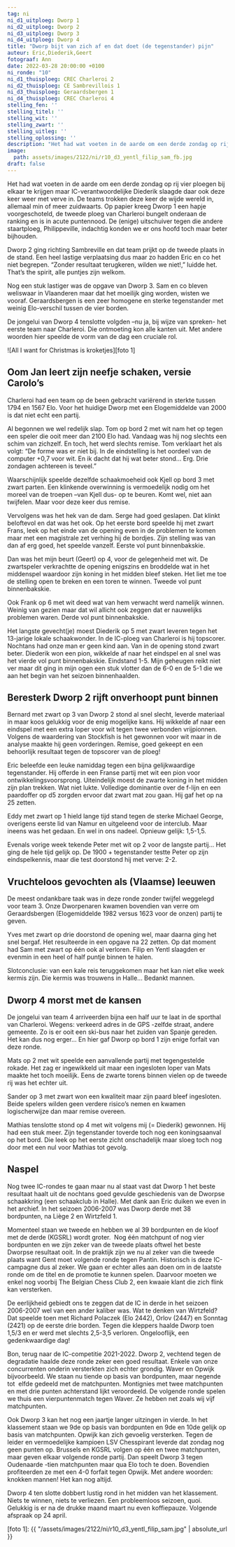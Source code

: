 ```yaml
---
tag: ni
ni_d1_uitploeg: Dworp 1
ni_d2_uitploeg: Dworp 2
ni_d3_uitploeg: Dworp 3
ni_d4_uitploeg: Dworp 4
title: "Dworp bijt van zich af en dat doet (de tegenstander) pijn"
auteur: Eric,Diederik,Geert
fotograaf: Ann
date: 2022-03-28 20:00:00 +0100
ni_ronde: "10"
ni_d1_thuisploeg: CREC Charleroi 2
ni_d2_thuisploeg: CE Sambrevillois 1
ni_d3_thuisploeg: Geraardsbergen 1
ni_d4_thuisploeg: CREC Charleroi 4
stelling_fen: ''
stelling_titel: ''
stelling_wit: ''
stelling_zwart: ''
stelling_uitleg: ''
stelling_oplossing: ''
description: "Het had wat voeten in de aarde om een derde zondag op rij vier ploegen bij elkaar te krijgen maar IC-verantwoordelijke Diederik slaagde daar ook deze keer weer met verve in."
image:
  path: assets/images/2122/ni/r10_d3_yentl_filip_sam_fb.jpg
draft: false
---
```

Het had wat voeten in de aarde om een derde zondag op rij vier ploegen bij elkaar te krijgen maar IC-verantwoordelijke Diederik slaagde daar ook deze keer weer met verve in. De teams trokken deze keer de wijde wereld in, allemaal min of meer zuidwaarts. Op papier kreeg Dworp 1 een hapje voorgeschoteld, de tweede ploeg van Charleroi bungelt onderaan de ranking en is in acute puntennood. De (enige) uitschuiver tegen die andere staartploeg, Philippeville, indachtig konden we er ons hoofd toch maar beter bijhouden.<!--more-->

Dworp 2 ging richting Sambreville en dat team prijkt op de tweede plaats in de stand. Een heel lastige verplaatsing dus maar zo hadden Eric en co het niet begrepen. “Zonder resultaat terugkeren, wilden we niet!,” luidde het. That’s the spirit, alle puntjes zijn welkom.

Nog een stuk lastiger was de opgave van Dworp 3. Sam en co bleven weliswaar in Vlaanderen maar dat het moeilijk ging worden, wisten we vooraf. Geraardsbergen is een zeer homogene en sterke tegenstander met weinig Elo-verschil tussen de vier borden.

De jongelui van Dworp 4 tenslotte volgden –nu ja, bij wijze van spreken- het eerste team naar Charleroi. Die ontmoeting kon alle kanten uit. Met andere woorden hier speelde de vorm van de dag een cruciale rol.

![All I want for Christmas is kroketjes][foto 1]

## Oom Jan leert zijn neefje schaken, versie Carolo’s

Charleroi had een team op de been gebracht variërend in sterkte tussen 1794 en 1567 Elo. Voor het huidige Dworp met een Elogemiddelde van 2000 is dat niet echt een partij.

Al begonnen we wel redelijk slap. Tom op bord 2 met wit nam het op tegen een speler die ooit meer dan 2100 Elo had. Vandaag was hij nog slechts een schim van zichzelf. En toch, het werd slechts remise. Tom verklaart het als volgt: “De forme was er niet bij. In de eindstelling is het oordeel van de computer +0,7 voor wit. En ik dacht dat hij wat beter stond… Erg. Drie zondagen achtereen is teveel.”

Waarschijnlijk speelde dezelfde schaakmoeheid ook Kjell op bord 3 met zwart parten. Een klinkende overwinning is vermoedelijk nodig om het moreel van de troepen –van Kjell dus- op te beuren. Komt wel, niet aan twijfelen. Maar voor deze keer dus remise.

Vervolgens was het hek van de dam. Serge had goed geslapen. Dat klinkt beloftevol en dat was het ook. Op het eerste bord speelde hij met zwart Frans, leek op het einde van de opening even in de problemen te komen maar met een magistrale zet verhing hij de bordjes. Zijn stelling was van dan af erg goed, het speelde vanzelf. Eerste vol punt binnenbakskie.

Dan was het mijn beurt (Geert) op 4, voor de gelegenheid met wit. De zwartspeler verkrachtte de opening enigszins en broddelde wat in het middenspel waardoor zijn koning in het midden bleef steken. Het liet me toe de stelling open te breken en een toren te winnen. Tweede vol punt binnenbakskie.

Ook Frank op 6 met wit deed wat van hem verwacht werd namelijk winnen. Weinig van gezien maar dat wil allicht ook zeggen dat er nauwelijks problemen waren. Derde vol punt binnenbakskie.

Het langste gevecht(je) moest Diederik op 5 met zwart leveren tegen het 13-jarige lokale schaakwonder. In de IC-ploeg van Charleroi is hij topscorer. Nochtans had onze man er geen kind aan. Van in de opening stond zwart beter. Diederik won een pion, wikkelde af naar het eindspel en al snel was het vierde vol punt binnenbakskie. Eindstand 1-5. Mijn geheugen reikt niet ver maar dit ging in mijn ogen een stuk vlotter dan de 6-0 en de 5-1 die we aan het begin van het seizoen binnenhaalden.

## Beresterk Dworp 2 rijft onverhoopt punt binnen

Bernard met zwart op 3 van Dworp 2 stond al snel slecht, leverde materiaal in maar koos gelukkig voor de enig mogelijke kans. Hij wikkelde af naar een eindspel met een extra loper voor wit tegen twee verbonden vrijpionnen. Volgens de waardering van Stockfish is het gewonnen voor wit maar in de analyse maakte hij geen vorderingen. Remise, goed gekeept en een behoorlijk resultaat tegen de topscorer van de ploeg!

Eric beleefde een leuke namiddag tegen een bijna gelijkwaardige tegenstander. Hij offerde in een Franse partij met wit een pion voor ontwikkelingsvoorsprong. Uiteindelijk moest de zwarte koning in het midden zijn plan trekken. Wat niet lukte. Volledige dominantie over de f-lijn en een paardoffer op d5 zorgden ervoor dat zwart mat zou gaan. Hij gaf het op na 25 zetten. 

Eddy met zwart op 1 hield lange tijd stand tegen de sterke Michael George, overigens eerste lid van Namur en uitgeleend voor de interclub. Maar ineens was het gedaan. En wel in ons nadeel. Opnieuw gelijk: 1,5-1,5.

Evenals vorige week tekende Peter met wit op 2 voor de langste partij... Het ging de hele tijd gelijk op. De 1900 + tegenstander testte Peter op zijn eindspelkennis, maar die test doorstond hij met verve: 2-2.

## Vruchteloos gevochten als (Vlaamse) leeuwen

De meest ondankbare taak was in deze ronde zonder twijfel weggelegd voor team 3. Onze Dworpenaren kwamen bovendien van verre om Geraardsbergen (Elogemiddelde 1982 versus 1623 voor de onzen) partij te geven.  

Yves met zwart op drie doorstond de opening wel, maar daarna ging het snel bergaf. Het resulteerde in een opgave na 22 zetten. Op dat moment had Sam met zwart op één ook al verloren. Filip en Yentl slaagden er evenmin in een heel of half puntje binnen te halen.

Slotconclusie: van een kale reis teruggekomen maar het kan niet elke week kermis zijn. Die kermis was trouwens in Halle... Bedankt mannen.

## Dworp 4 morst met de kansen

De jongelui van team 4 arriveerden bijna een half uur te laat in de sporthal van Charleroi. Wegens: verkeerd adres in de GPS -zelfde straat, andere gemeente. Zo is er ooit een ski-bus naar het zuiden van Spanje gereden. Het kan dus nog erger... En hier gaf Dworp op bord 1 zijn enige forfait van deze ronde.

Mats op 2 met wit speelde een aanvallende partij met tegengestelde rokade. Het zag er ingewikkeld uit maar een ingesloten loper van Mats maakte het toch moeilijk. Eens de zwarte torens binnen vielen op de tweede rij was het echter uit.

Sander op 3 met zwart won een kwaliteit maar zijn paard bleef ingesloten. Beide spelers wilden geen verdere risico’s nemen en kwamen logischerwijze dan maar remise overeen.

Mathias tenslotte stond op 4 met wit volgens mij (= Diederik) gewonnen. Hij had een stuk meer. Zijn tegenstander toverde toch nog een koningsaanval op het bord. Die leek op het eerste zicht onschadelijk maar sloeg toch nog door met een nul voor Mathias tot gevolg.

## Naspel

Nog twee IC-rondes te gaan maar nu al staat vast dat Dworp 1 het beste resultaat haalt uit de nochtans goed gevulde geschiedenis van de Dworpse schaakkring (een schaakclub in Halle). Met dank aan Eric duiken we even in het archief. In het seizoen 2006-2007 was Dworp derde met 38 bordpunten, na Liège 2 en Wirtzfeld 1.

Momenteel staan we tweede en hebben we al 39 bordpunten en de kloof met de derde (KGSRL) wordt groter.  Nog één matchpunt of nog vier bordpunten en we zijn zeker van de tweede plaats oftwel het beste Dworpse resultaat ooit. In de praktijk zijn we nu al zeker van die tweede plaats want Gent moet volgende ronde tegen Pantin.
Historisch is deze IC-campagne dus al zeker. We gaan er echter alles aan doen om in de laatste ronde om de titel en de promotie te kunnen spelen. Daarvoor moeten we enkel nog voorbij The Belgian Chess Club 2, een kwaaie klant die zich flink kan versterken.

De eerlijkheid gebiedt ons te zeggen dat de IC in derde in het seizoen 2006-2007 wel van een ander kaliber was. Wat te denken van Wirtzfeld? Dat speelde toen met Richard Polaczek (Elo 2442), Orlov (2447) en Sonntag (2421) op de eerste drie borden. Tegen die kleppers haalde Dworp toen 1,5/3 en er werd met slechts 2,5-3,5 verloren. Ongelooflijk, een gedenkwaardige dag!

Bon, terug naar de IC-competitie 2021-2022. Dworp 2, vechtend tegen de degradatie haalde deze ronde zeker een goed resultaat. Enkele van onze concurrenten onderin versterkten zich echter grondig. Waver en Opwijk bijvoorbeeld. We staan nu tiende op basis van bordpunten, maar negende tot  elfde gedeeld met de matchpunten. Montignies met twee matchpunten en met drie punten achterstand lijkt veroordeeld. De volgende ronde spelen we thuis een vierpuntenmatch tegen Waver. Ze hebben net zoals wij vijf matchpunten.

Ook Dworp 3 kan het nog een jaartje langer uitzingen in vierde. In het klassement staan we 9de op basis van bordpunten en 9de en 10de gelijk op basis van matchpunten. Opwijk kan zich gevoelig versterken. Tegen de leider en vermoedelijke kampioen LSV Chesspirant leverde dat zondag nog geen punten op. Brussels en KGSRL volgen op één en twee matchpunten, maar geven elkaar volgende ronde partij. Dan speelt Dworp 3 tegen Oudenaarde -tien matchpunten maar qua Elo toch te doen. Bovendien profiteerden ze met een 4-0 forfait tegen Opwijk. Met andere woorden: knokken mannen! Het kan nog altijd.

Dworp 4 ten slotte dobbert lustig rond in het midden van het klassement. Niets te winnen, niets te verliezen. Een probleemloos seizoen, quoi. Gelukkig is er na de drukke maand maart nu even koffiepauze. Volgende afspraak op 24 april.

[foto 1]: {{ "/assets/images/2122/ni/r10_d3_yentl_filip_sam.jpg" | absolute_url }}
